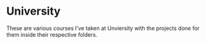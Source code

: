 # University
These are various courses I've taken at Unviersity with the projects done for them inside their respective folders. 

